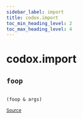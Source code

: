 ```yaml
---
sidebar_label: import
title: codox.import
toc_min_heading_level: 2
toc_max_heading_level: 4
---
```


# <a name="codox.import">codox.import</a>






## <a name="codox.import/foop">`foop`</a><a name="codox.import/foop"></a>
``` clojure

(foop & args)
```

<p><sub><a href="https://github.com/weavejester/codox/blob/master/example/src/clojure/codox/import.clj#L4-L6">Source</a></sub></p>
